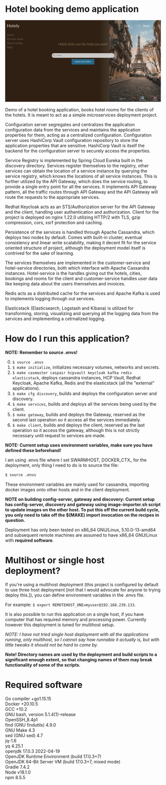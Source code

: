 # Hotel booking demo application

![Preview image of the client](./client/public/static/hotelapp_preview.webp)

Demo of a hotel booking application, books hotel rooms for the clients of the hotels. It is meant to act as a simple microservices deployment project.  

Configuration server segregates and centralizes the application configuration data from the services and maintains the application properties for them, acting as a centralized configuration. Configuration server uses HashiCorp Vault configuration repository to store the application properties that are sensitive. HashiCorp Vault is itself the backend for the configuration server to securely access the properties.  

Service Registry is implemented by Spring Cloud Eureka built in the discovery directory. Services register themselves to the registry, other services can obtain the location of a service instance by querying the service registry, which knows the locations of all service instances. This is further utilized by the API Gateway, which does the service routing, to provide a single entry point for all the services. It implements API Gateway pattern, all the traffic routes through API Gateway and the API Gateway will route the requests to the appropriate services.  

Redhat Keycloak acts as an STS/Authorization server for the API Gateway and the client, handling user authentication and authorization. Client for the project is deployed on nginx 1.22.0 utilizing HTTP/2 with TLS, gzip compression, cors, xsrf protection and caching.  

Persistence of the services is handled through Apache Cassandra, which deploys two nodes by default. Comes with built-in cluster, eventual consistency and linear write scalability, making it decent fit for the service oriented structure of project, although the deployment model itself is contrived for the sake of learning.  

The services themselves are implemented in the customer-service and hotel-service directories, both which interface with Apache Cassandra instances. Hotel-service is the handles giving out the hotels, cities, bookings and rooms for the client and customer-service handles user data like keeping data about the users themselves and invoices.  

Redis acts as a distributed cache for the services and Apache Kafka is used to implements logging through out services.  

Elasticstack (Elasticsearch, Logstash and Kibana) is utilized for transforming, storing, visualizing and querying all the logging data from the services and implementing a cetrnalized logging.

# How do I run this application?

**NOTE: Remember to source .envs!**

0. `$ source .envs`
1. `$ make initialize`, initializes necessary volumes, networks and secrets.
2. `$ make casmaster caspair hcpvault keycloak kafka redis elasticstack`, deploys cassandra instances, HCP Vault, Redhat Keycloak, Apache Kafka, Redis and the elasticstack (all the "external" applications).
3. `$ make cfg discovery`, builds and deploys the configuration server and discovery.
4. `$ make services`, builds and deploys all the services being used by the client.
5. `$ make gateway`, builds and deploys the Gateway, reserved as the second last operation so it access all the services immediately.
6. `$ make client`, builds and deploys the client, reserved as the last operation so it access the gateway, although this is not strictly necessary until request to services are made.

**NOTE: Current setup uses environment variables, make sure you have defined these beforehand!**

I am using .envs file where I set SWARMHOST, DOCKER\_CTX\_<number> for the deployment, only thing I need to do is to source the file:  
```bash
$ source .envs
```
    
These environment variables are mainly used for cassandra, importing docker images onto other hosts and in the client deployment.

**NOTE on building config-server, gateway and discovery: Current setup has config-server, discovery and gateway using image-importer.sh script to update images on the other host. To put this off the current build cycle, you only need to take off the $(MAKE) import invocation on the recipes in question.**

Deployment has only been tested on x86_64 GNU/Linux, 5.10.0-13-amd64 and subsequent remote machines are assumed to have x86_64 GNU/Linux with **required software**.

# Multihost or single host deployment?

If you're using a multihost deployment (this project is configured by default to use three host deployment [not that I would advocate for anyone to trying deploy this.]), you can define environment variables in the .envs file.

For example: `$ export REMOTEHOST_ONE=myuser@192.168.239.133`.

It is also possible to run this application on a single host, if you have computer that has required memory and processing power. Currently however this deployment is tuned for multihost setup.

_NOTE: I have not tried single host deployment with all the applications running, only multihost, so I cannot say how runnable it actually is, but with little tweaks it should not be hard to come by._

**Note! Directory names are used by the deployment and build scripts to a significant enough extent, so that changing names of them may break functionality of some of the scripts.**

# Required software

Go compiler +go1.15.15  
Docker +20.10.5  
GCC +10.2  
GNU bash, version 5.1.4(1)-release   
OpenSSH\_8.4p1  
find (GNU findutils) 4.9.0  
GNU Make 4.3  
sed (GNU sed) 4.7  
jq-1.6  
yq 4.25.1  
openjdk 17.0.3 2022-04-19  
OpenJDK Runtime Environment (build 17.0.3+7)   
OpenJDK 64-Bit Server VM (build 17.0.3+7, mixed mode)  
Gradle 7.4.2  
Node v18.1.0  
npm 8.5.5  
